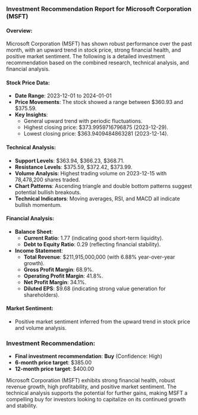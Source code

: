 ### Investment Recommendation Report for Microsoft Corporation (MSFT)

#### Overview:
Microsoft Corporation (MSFT) has shown robust performance over the past month, with an upward trend in stock price, strong financial health, and positive market sentiment. The following is a detailed investment recommendation based on the combined research, technical analysis, and financial analysis.

#### Stock Price Data:
- **Date Range**: 2023-12-01 to 2024-01-01
- **Price Movements**: The stock showed a range between $360.93 and $375.59.
- **Key Insights**:
  - General upward trend with periodic fluctuations.
  - Highest closing price: $373.9959716796875 (2023-12-29).
  - Lowest closing price: $363.9409484863281 (2023-12-14).

#### Technical Analysis:
- **Support Levels**: $363.94, $366.23, $368.71.
- **Resistance Levels**: $375.59, $372.42, $373.99.
- **Volume Analysis**: Highest trading volume on 2023-12-15 with 78,478,200 shares traded.
- **Chart Patterns**: Ascending triangle and double bottom patterns suggest potential bullish breakouts.
- **Technical Indicators**: Moving averages, RSI, and MACD all indicate bullish momentum.

#### Financial Analysis:
- **Balance Sheet**:
  - **Current Ratio**: 1.77 (indicating good short-term liquidity).
  - **Debt to Equity Ratio**: 0.29 (reflecting financial stability).
- **Income Statement**:
  - **Total Revenue**: $211,915,000,000 (with 6.88% year-over-year growth).
  - **Gross Profit Margin**: 68.9%.
  - **Operating Profit Margin**: 41.8%.
  - **Net Profit Margin**: 34.1%.
  - **Diluted EPS**: $9.68 (indicating strong value generation for shareholders).

#### Market Sentiment:
- Positive market sentiment inferred from the upward trend in stock price and volume analysis.

### Investment Recommendation:
- **Final investment recommendation**: **Buy** (Confidence: High)
- **6-month price target**: $385.00
- **12-month price target**: $400.00

Microsoft Corporation (MSFT) exhibits strong financial health, robust revenue growth, high profitability, and positive market sentiment. The technical analysis supports the potential for further gains, making MSFT a compelling buy for investors looking to capitalize on its continued growth and stability.